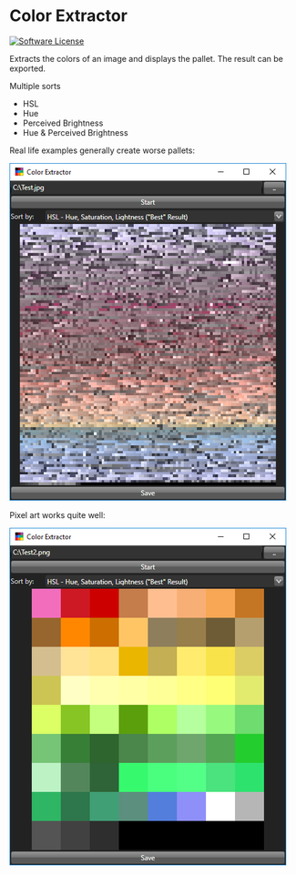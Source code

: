 # Color Extractor
[![Software License](https://img.shields.io/badge/license-MIT-brightgreen.svg?style=flat)](LICENSE.md)

Extracts the colors of an image and displays the pallet. The result can be exported.

Multiple sorts
* HSL
* Hue
* Perceived Brightness
* Hue & Perceived Brightness

Real life examples generally create worse pallets:

![Example](Example.png)

Pixel art works quite well:

![Example](Example2.png)